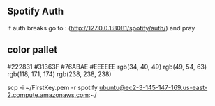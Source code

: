 ## Spotify Auth
if auth breaks go to : (http://127.0.0.1:8081/spotify/auth/) and pray


## color pallet

#222831
#31363F
#76ABAE
#EEEEEE
rgb(34, 40, 49)
rgb(49, 54, 63)
rgb(118, 171, 174)
rgb(238, 238, 238)


scp -i ~/FirstKey.pem -r spotify ubuntu@ec2-3-145-147-169.us-east-2.compute.amazonaws.com:~/